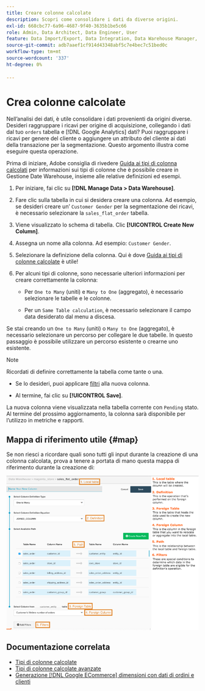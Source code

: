 ```yaml
---
title: Creare colonne calcolate
description: Scopri come consolidare i dati da diverse origini.
exl-id: 668cbc77-6a96-4687-9f40-3635b1be5c66
role: Admin, Data Architect, Data Engineer, User
feature: Data Import/Export, Data Integration, Data Warehouse Manager, Commerce Tables
source-git-commit: adb7aaef1cf914d43348abf5c7e4bec7c51bed0c
workflow-type: tm+mt
source-wordcount: '337'
ht-degree: 0%

---
```


# Crea colonne calcolate

Nell’analisi dei dati, è utile consolidare i dati provenienti da origini diverse. Desideri raggruppare i ricavi per origine di acquisizione, collegando i dati dal tuo `orders` tabella e [!DNL Google Analytics] dati? Puoi raggruppare i ricavi per genere del cliente o aggiungere un attributo del cliente ai dati della transazione per la segmentazione. Questo argomento illustra come eseguire questa operazione.

Prima di iniziare, Adobe consiglia di rivedere [Guida ai tipi di colonna calcolati](../../data-analyst/data-warehouse-mgr/calc-column-types.md) per informazioni sui tipi di colonne che è possibile creare in Gestione Date Warehouse, insieme alle relative definizioni ed esempi.

1. Per iniziare, fai clic su **[!DNL Manage Data > Data Warehouse]**.

1. Fare clic sulla tabella in cui si desidera creare una colonna. Ad esempio, se desideri creare un’ `Customer Gender` per la segmentazione dei ricavi, è necessario selezionare la `sales_flat_order` tabella.

1. Viene visualizzato lo schema di tabella. Clic **[!UICONTROL Create New Column]**.

1. Assegna un nome alla colonna. Ad esempio: `Customer Gender`.

1. Selezionare la definizione della colonna. Qui è dove [Guida ai tipi di colonne calcolate](../data-warehouse-mgr/calc-column-types.md) è utile!

1. Per alcuni tipi di colonne, sono necessarie ulteriori informazioni per creare correttamente la colonna:

   * Per `One to Many` (uniti) e `Many to One` (aggregato), è necessario selezionare le tabelle e le colonne.

   * Per un `Same Table calculation`, è necessario selezionare il campo data desiderato dal menu a discesa.

Se stai creando un `One to Many` (uniti) o `Many to One` (aggregato), è necessario selezionare un percorso per collegare le due tabelle. In questo passaggio è possibile utilizzare un percorso esistente o crearne uno esistente.

>[!NOTE]
>
>Ricordati di definire correttamente la tabella come tante o una.

* Se lo desideri, puoi applicare [filtri](../../data-user/reports/ess-manage-data-filters.md) alla nuova colonna.

* Al termine, fai clic su **[!UICONTROL Save]**.

La nuova colonna viene visualizzata nella tabella corrente con `Pending` stato. Al termine del prossimo aggiornamento, la colonna sarà disponibile per l’utilizzo in metriche e rapporti.

## Mappa di riferimento utile {#map}

Se non riesci a ricordare quali sono tutti gli input durante la creazione di una colonna calcolata, prova a tenere a portata di mano questa mappa di riferimento durante la creazione di:

![](../../assets/Calculated_Columns_Example.png)

## Documentazione correlata

* [Tipi di colonne calcolate](../data-warehouse-mgr/calc-column-types.md)
* [Tipi di colonne calcolate avanzate](../data-warehouse-mgr/adv-calc-columns.md)
* [Generazione [!DNL Google ECommerce] dimensioni con dati di ordini e clienti](../data-warehouse-mgr/bldg-google-ecomm-dim.md)
